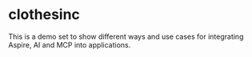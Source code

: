 # clothesinc
This is a demo set to show different ways and use cases for integrating Aspire, AI and MCP into applications. 
